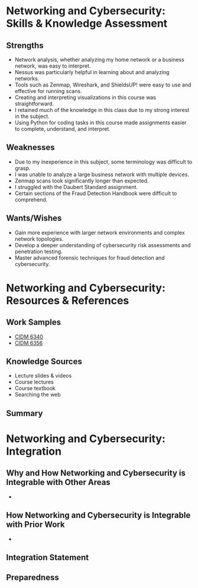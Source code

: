 # Networking and Cybersecurity: Skills & Knowledge Assessment

## Strengths
- Network analysis, whether analyzing my home network or a business network, was easy to interpret.
- Nessus was particularly helpful in learning about and analyzing networks.
- Tools such as Zenmap, Wireshark, and ShieldsUP! were easy to use and effective for running scans.
- Creating and interpreting visualizations in this course was straightforward.
- I retained much of the knowledge in this class due to my strong interest in the subject.
- Using Python for coding tasks in this course made assignments easier to complete, understand, and interpret.

## Weaknesses
- Due to my inexperience in this subject, some terminology was difficult to grasp.
- I was unable to analyze a large business network with multiple devices.
- Zenmap scans took significantly longer than expected.
- I struggled with the Daubert Standard assignment.
- Certain sections of the Fraud Detection Handbook were difficult to comprehend.

## Wants/Wishes
- Gain more experience with larger network environments and complex network topologies.
- Develop a deeper understanding of cybersecurity risk assessments and penetration testing.
- Master advanced forensic techniques for fraud detection and cybersecurity.

# Networking and Cybersecurity: Resources & References

## Work Samples
- [CIDM 6340](https://github.com/BenGCollier/CIDM-6340)
- [CIDM 6356](https://github.com/BenGCollier/CIDM-6356)

## Knowledge Sources
- Lecture slides & videos
- Course lectures
- Course textbook
- Searching the web

## Summary


# Networking and Cybersecurity: Integration

## Why and How Networking and Cybersecurity is Integrable with Other Areas
- 

## How Networking and Cybersecurity is Integrable with Prior Work
- 

## Integration Statement


## Preparedness


